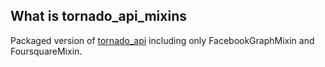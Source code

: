 ## What is tornado_api_mixins
Packaged version of [tornado_api](https://github.com/didip/tornado_api) including only FacebookGraphMixin and FoursquareMixin.
